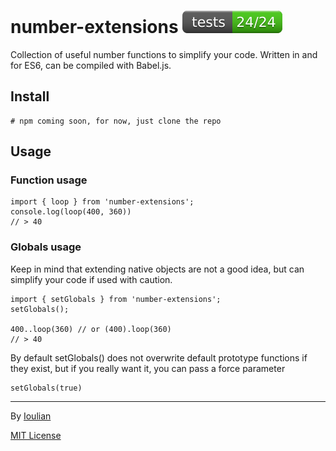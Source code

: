 # number-extensions ![Mocha tests status](https://raw.githubusercontent.com/ioulian/number-extensions/master/tests-badge.svg)
Collection of useful number functions to simplify your code. Written in and for ES6, can be compiled with Babel.js.

## Install

    # npm coming soon, for now, just clone the repo

## Usage

### Function usage

    import { loop } from 'number-extensions';
    console.log(loop(400, 360))
    // > 40

### Globals usage

Keep in mind that extending native objects are not a good idea, but can simplify your code if used with caution.

    import { setGlobals } from 'number-extensions';
    setGlobals();
    
    400..loop(360) // or (400).loop(360)
    // > 40

By default setGlobals() does not overwrite default prototype functions if they exist, but if you really want it, you can pass a force parameter

    setGlobals(true)


--- 

By [Ioulian](https://github.com/ioulian)

[MIT License](https://github.com/ioulian/number-extensions/blob/master/LICENSE)
